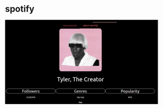 # spotify

![Image of Yaktocat](https://github.com/thapaking051/spotify/blob/master/image/aboutartist.PNG)

